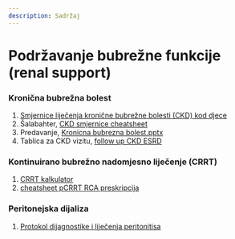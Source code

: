 ```yaml
---
description: Sadržaj
---
```


# Podržavanje bubrežne funkcije (renal support)

### Kronična bubrežna bolest

1. [Smjernice liječenja kronične bubrežne bolesti (CKD) kod djece](https://drive.google.com/file/d/1xXNLSqTnbxZrf3UBndevBQoVzQh1ApXC/view?usp=sharing)
2. Šalabahter, [CKD smjernice cheatsheet](https://drive.google.com/file/d/1JX0rUKeuwZcw3Erdr8lnn8v-efV5lElP/view?usp=sharing)
3. Predavanje, [Kronicna bubrezna bolest.pptx](https://docs.google.com/presentation/d/10UWk2\_AddydTtCRTUSkIrCWHSOiuhf9ipHYs-brmlV4)
4. Tablica za CKD vizitu, [follow up CKD ESRD](https://docs.google.com/spreadsheets/d/18V6Ul\_AteWW4kjGCn55xM34SYwr0RhbajEf7vVo3qxs/edit?usp=sharing)

### Kontinuirano bubrežno nadomjesno liječenje (CRRT)

1. [CRRT kalkulator](https://docs.google.com/spreadsheets/d/1NMCVlYrXjw4zZeU2AlI6JH2tGykGBbXIq1ipfpxlCK8/edit?usp=sharing)
2. [cheatsheet pCRRT RCA preskripcija](https://docs.google.com/spreadsheets/d/1QFoAoNFXoD6qppi6FLY0zUGGHY87FN9imwY0P7Ac\_yE/edit?usp=sharingg)

### Peritonejska dijaliza

1. [Protokol dijagnostike i liječenja peritonitisa](https://drive.google.com/file/d/0B1VEJ3xovxWJQWt3RTZ0SWpuQ2NTOFJGWWV5clBNVTZ2MnA0/view?usp=sharing)
